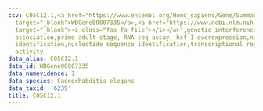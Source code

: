 ```yaml
---
csv: C05C12.1,<a href="https://www.ensembl.org/Homo_sapiens/Gene/Summary?db=core;g=WBGene00007335"
  target="_blank">WBGene00007335</a>,<a href="https://www.ncbi.nlm.nih.gov/pubmed/30894454"
  target="_blank"><i class="fas fa-file"></i></a>",genetic interference,functional
  association,prime adult stage, RNA-seq assay, hsf-1 overexpression,nucleotide sequence
  identification,nucleotide sequence identification,transcriptional regulation,up-regulates
  activity
data_alias: C05C12.1
data_id: WBGene00007335
data_numevidence: 1
data_species: Caenorhabditis elegans
data_taxid: '6239'
title: C05C12.1
---
```

